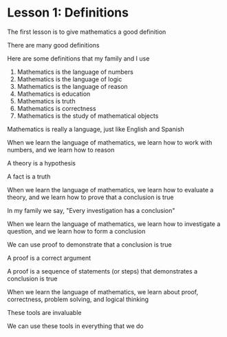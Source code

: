 # Lesson 1: Definitions

The first lesson is to give mathematics a good definition

There are many good definitions

Here are some definitions that my family and I use

1. Mathematics is the language of numbers
2. Mathematics is the language of logic
3. Mathematics is the language of reason
4. Mathematics is education
5. Mathematics is truth
6. Mathematics is correctness
7. Mathematics is the study of mathematical objects

Mathematics is really a language, just like English and Spanish

When we learn the language of mathematics, we learn how to work with numbers, and we learn how to reason

A theory is a hypothesis

A fact is a truth

When we learn the language of mathematics, we learn how to evaluate a theory, and we learn how to prove that a conclusion is true

In my family we say, "Every investigation has a conclusion"

When we learn the language of mathematics, we learn how to investigate a question, and we learn how to form a conclusion

We can use proof to demonstrate that a conclusion is true

A proof is a correct argument

A proof is a sequence of statements (or steps) that demonstrates a conclusion is true

When we learn the language of mathematics, we learn about proof, correctness, problem solving, and logical thinking

These tools are invaluable

We can use these tools in everything that we do
